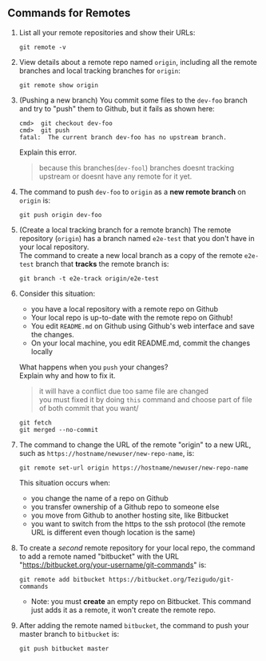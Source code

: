 ## Commands for Remotes

1. List all your remote repositories and show their URLs:
   ```
   git remote -v
   ```

2. View details about a remote repo named `origin`, including all the remote branches and local tracking branches for `origin`:
   ```
   git remote show origin
   ```


3. (Pushing a new branch) You commit some files to the `dev-foo` branch and try to "push" them to Github, but it fails as shown here:

   ```
   cmd>  git checkout dev-foo
   cmd>  git push
   fatal:  The current branch dev-foo has no upstream branch. 
   ```
   Explain this error.
   > because this branches(`dev-fool`) branches doesnt tracking upstream or doesnt have any remote for it yet.


4. The command to push `dev-foo` to `origin` as a **new remote branch** on `origin` is:

   ```
   git push origin dev-foo
   ```


5. (Create a local tracking branch for a remote branch) The remote repository (`origin`) has a branch named `e2e-test` that you don't have in your local repository.   
   The command to create a new local branch as a copy of the remote `e2e-test` branch that **tracks** the remote branch is:

   ```
   git branch -t e2e-track origin/e2e-test
   ```

6. Consider this situation:
   - you have a local repository with a remote repo on Github
   - Your local repo is up-to-date with the remote repo on Github!
   - You edit `README.md` on Github using Github's web interface and save the changes.
   - On your local machine, you edit README.md, commit the changes locally
   
   What happens when you `push` your changes?    
   Explain why and how to fix it.

   > it will have a conflict due too same file are changed  
   you must fixed it by doing `this` command and choose part of file of both commit that you want/

   ```
   git fetch
   git merged --no-commit
   ```

7. The command to change the URL of the remote "origin" to a new URL, such as `https://hostname/newuser/new-repo-name`, is:
   ```
   git remote set-url origin https://hostname/newuser/new-repo-name
   ```
   This situation occurs when:
   - you change the name of a repo on Github
   - you transfer ownership of a Github repo to someone else
   - you move from Github to another hosting site, like Bitbucket
   - you want to switch from the https to the ssh protocol (the remote URL is different even though location is the same)  


8. To create a *second* remote repository for your local repo, the command to add a remote named "bitbucket" with the URL "https://bitbucket.org/your-username/git-commands" is:

   ```
   git remote add bitbucket https://bitbucket.org/Tezigudo/git-commands
   ```
   - Note: you must **create** an empty repo on Bitbucket. This command just adds it as a remote, it won't create the remote repo.


9.  After adding the remote named `bitbucket`, the command to push your master branch to `bitbucket` is:

    ```
    git push bitbucket master
    ```
